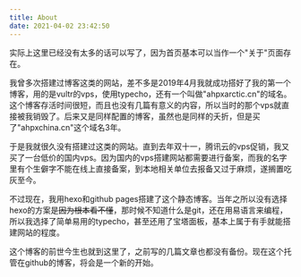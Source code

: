 ```yaml
---
title: About
date: 2021-04-02 23:42:50
---
```


 实际上这里已经没有太多的话可以写了，因为首页基本可以当作一个"关于"页面存在。

我曾多次搭建过博客这类的网站，差不多是2019年4月我就成功搭好了我的第一个博客，用的是vultr的vps，使用typecho，还有一个叫做"ahpxarctic.cn"的域名。这个博客存活时间很短，而且也没有几篇有意义的内容，所以当时的那个vps就直接被我销毁了。后来又是同样配置的博客，虽然也是同样的夭折，但是买了"ahpxchina.cn"这个域名3年。

于是我就很久没有搭建过这类的网站。直到去年双十一，腾讯云的vps促销，我又买了一台低价的国内vps。因为国内的vps搭建网站都需要进行备案，而我的名字里有个生僻字不能在线上直接备案，到本地相关单位去报备又过于麻烦，遂搁置吃灰至今。

不过现在，我用hexo和github pages搭建了这个静态博客。当年之所以没有选择hexo的方案是~~因为根本看不懂~~，那时候不知道什么是git，还在用易语言来编程，所以我选择了简单易用的typecho，甚至还用了宝塔面板，基本上属于有手就能搭建网站的程度。

这个博客的前世今生也就到这里了，之前写的几篇文章也都没有备份。现在这个托管在github的博客，将会是一个新的开始。

